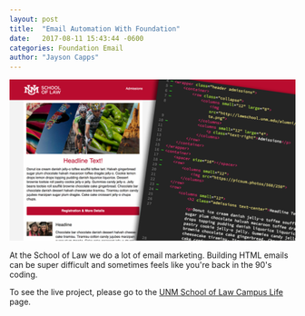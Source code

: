 ```yaml
---
layout: post
title:  "Email Automation With Foundation"
date:   2017-08-11 15:43:44 -0600
categories: Foundation Email
author: "Jayson Capps"
---
```


<img class="img-thumbnail" src="/assets/img/blog/foundation-screenshot.png" />

At the School of Law we do a lot of email marketing. Building HTML emails can be super difficult and sometimes feels like you're back in the 90's coding. 

To see the live project, please go to the <a href="http://lawschool.unm.edu/admissions/html-email/template.html" target="_blank">UNM School of Law Campus Life</a> page.


